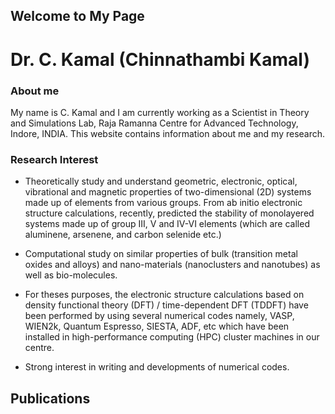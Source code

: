 ## Welcome to My Page

# Dr. C. Kamal (Chinnathambi Kamal)

### About me

My name is C. Kamal and I am currently working as a Scientist in Theory and Simulations Lab, Raja Ramanna Centre for Advanced Technology, Indore, INDIA. This website contains information about me and my research. 

### Research Interest 
- Theoretically study and understand geometric, electronic, optical, vibrational and magnetic properties of two-dimensional (2D) systems made up of elements from various groups. From  ab initio electronic structure calculations, recently, predicted the stability of monolayered systems made up of group III, V and IV-VI elements (which are called aluminene, arsenene, and carbon selenide etc.)

- Computational study on similar properties of  bulk (transition metal oxides and alloys) and nano-materials (nanoclusters and  nanotubes) as well as bio-molecules.

- For theses purposes, the electronic structure calculations based on density functional theory (DFT) / time-dependent DFT (TDDFT) have been performed by using several numerical codes namely, VASP, WIEN2k, Quantum Espresso, SIESTA, ADF, etc which have been installed in high-performance computing (HPC) cluster machines in our centre. 		

- Strong interest in writing and developments of numerical codes.

## Publications
